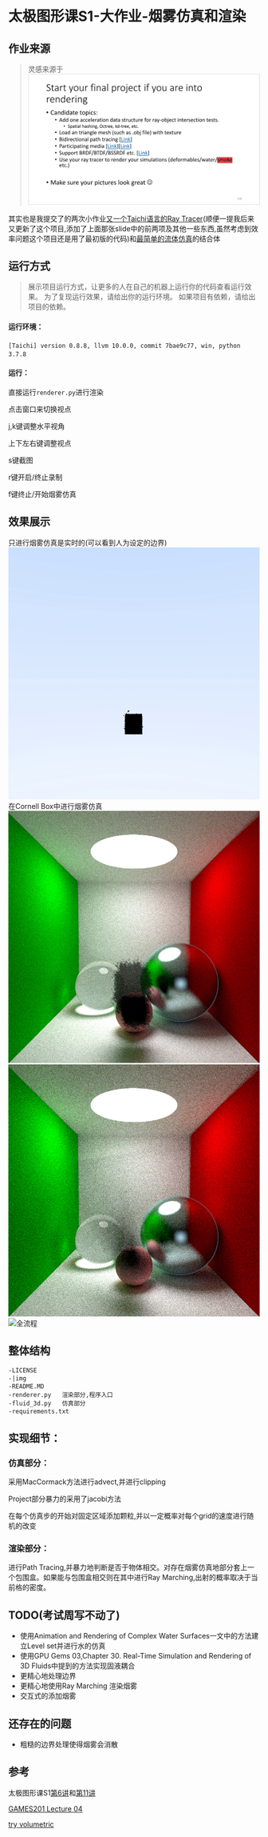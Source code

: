 # 太极图形课S1-大作业-烟雾仿真和渲染

## 作业来源
> 灵感来源于![图形课第七讲给出的大作业方向](img/taichiCourseS01L7p118.jpg)

其实也是我提交了的两次小作业[又一个Taichi语言的Ray Tracer](https://github.com/0xrabbyte/TinyRayTracer-Taichi)(顺便一提我后来又更新了这个项目,添加了上面那张slide中的前两项及其他一些东西,虽然考虑到效率问题这个项目还是用了最初版的代码)和[最简单的流体仿真](https://github.com/0xrabbyte/taichi_simple_fluid_solver)的结合体

## 运行方式
> 展示项目运行方式，让更多的人在自己的机器上运行你的代码查看运行效果。
> 为了复现运行效果，请给出你的运行环境。
> 如果项目有依赖，请给出项目的依赖。

#### 运行环境：
`[Taichi] version 0.8.8, llvm 10.0.0, commit 7bae9c77, win, python 3.7.8`

#### 运行：
直接运行`renderer.py`进行渲染

点击窗口来切换视点

j,k键调整水平视角

上下左右键调整视点

s键截图

r键开启/终止录制

f键终止/开始烟雾仿真

## 效果展示
只进行烟雾仿真是实时的(可以看到人为设定的边界)
![单独的烟雾仿真](img/smoke_1.gif)
在Cornell Box中进行烟雾仿真
![中途暂停](img/smoke_2.jpg)
![快散开了](img/smoke_3.jpg)
![全流程](img/smoke_4.gif)

## 整体结构
```
-LICENSE
-|img
-README.MD
-renderer.py   渲染部分,程序入口
-fluid_3d.py   仿真部分
-requirements.txt
```

## 实现细节：
### 仿真部分：
采用MacCormack方法进行advect,并进行clipping

Project部分暴力的采用了jacobi方法

在每个仿真步的开始对固定区域添加颗粒,并以一定概率对每个grid的速度进行随机的改变
### 渲染部分：
进行Path Tracing,并暴力地判断是否于物体相交。对存在烟雾仿真地部分套上一个包围盒。如果能与包围盒相交则在其中进行Ray Marching,出射的概率取决于当前格的密度。

## TODO(考试周写不动了)
- 使用Animation and Rendering of Complex Water Surfaces一文中的方法建立Level set并进行水的仿真
- 使用GPU Gems 03,Chapter 30. Real-Time Simulation and Rendering of 3D Fluids中提到的方法实现固液耦合
- 更精心地处理边界
- 更精心地使用Ray Marching 渲染烟雾
- 交互式的添加烟雾

## 还存在的问题
- 粗糙的边界处理使得烟雾会消散

## 参考
太极图形课S1[第6讲](https://b23.tv/BV1AT4y1d762)和[第11讲](https://b23.tv/BV1934y1X7MD)

[GAMES201 Lecture 04](https://b23.tv/BV1ZK411H7Hc?p=4)

[try volumetric ](https://www.shadertoy.com/view/Xsd3R2)